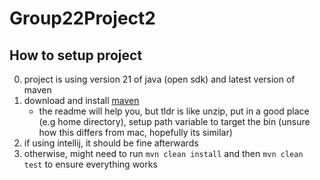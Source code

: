 # Group22Project2
## How to setup project
0) project is using version 21 of java (open sdk) and latest version of maven
1) download and install  [maven](https://maven.apache.org/download.cgi)
    - the readme will help you, but tldr is like unzip, put in a good place (e.g home directory), setup path variable to target the bin (unsure how this differs from mac, hopefully its similar)
2) if using intellij, it should be fine afterwards
3) otherwise, might need to run `mvn clean install` and then `mvn clean test` to ensure everything works
